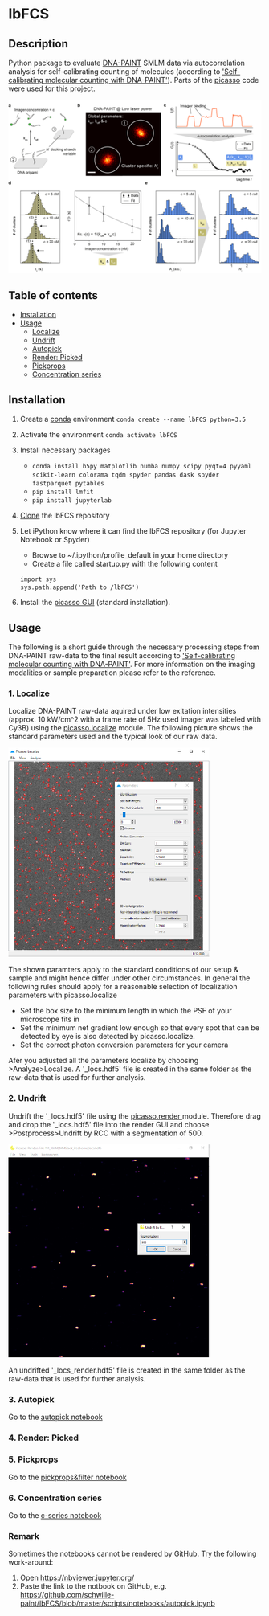 # lbFCS

## Description
Python package to evaluate [DNA-PAINT][paint] SMLM data via autocorrelation analysis for self-calibrating counting of molecules (according to ['Self-calibrating molecular counting
with DNA-PAINT'][paper]). Parts of the [picasso](https://github.com/jungmannlab/picasso) code were used for this project.

<img src="/docs/figures/principle.png" alt="principle" width="700">

## Table of contents
* [Installation](#installation)
* [Usage](#usage)
   * [Localize](#1-localize)
   * [Undrift](#2-undrift)
   * [Autopick](#3-autopick)
   * [Render: Picked](#4-render-picked)
   * [Pickprops](#5-pickprops)
   * [Concentration series](#6-concentrations-series)
## Installation
1. Create a [conda][conda] environment ``conda create --name lbFCS python=3.5``

2. Activate the environment ``conda activate lbFCS``

3. Install necessary packages 
    * ``conda install h5py matplotlib numba numpy scipy pyqt=4 pyyaml scikit-learn colorama tqdm spyder pandas dask spyder fastparquet pytables``
    * ``pip install lmfit``
    * ``pip install jupyterlab``

4. [Clone](https://help.github.com/en/articles/cloning-a-repository) the lbFCS repository

3. Let iPython know where it can find the lbFCS repository (for Jupyter Notebook or Spyder)
   * Browse to ~/.ipython/profile_default in your home directory
   * Create a file called startup.py with the following content
   ```
   import sys
   sys.path.append('Path to /lbFCS')
   ```
4. Install the [picasso GUI](https://github.com/jungmannlab/picasso) (standard installation).

## Usage
The following is a short guide through the necessary processing steps from DNA-PAINT raw-data to the final result according to ['Self-calibrating molecular counting
with DNA-PAINT'][paper]. For more information on the imaging modalities or sample preparation please refer to the reference. 

### 1. Localize
Localize DNA-PAINT raw-data aquired under low exitation intensities (approx. 10 kW/cm^2 with a frame rate of 5Hz used imager was labeled with Cy3B) using the [picasso.localize](https://picassosr.readthedocs.io/en/latest/localize.html) module. 
The following picture shows the standard parameters used and the typical look of our raw data. 

<img src="/docs/figures/localize.png" alt="principle" width="400">

The shown paramters apply to the standard conditions of our setup & sample and might hence differ under other circumstances. In general the following rules should apply for a reasonable selection of localization parameters with picasso.localize
   * Set the box size to the minimum length in which the PSF of your microscope fits in 
   * Set the minimum net gradient low enough so that every spot that can be detected by eye is also detected by picasso.localize.  
   * Set the correct photon conversion parameters for your camera
    
Afer you adjusted all the parameters localize by choosing >Analyze>Localize. A '_locs.hdf5' file is created in the same folder as the raw-data that is used for further analysis.

### 2. Undrift
Undrift the '_locs.hdf5' file using the [picasso.render ](https://picassosr.readthedocs.io/en/latest/render.html) module.
Therefore drag and drop the '_locs.hdf5' file into the render GUI and choose >Postprocess>Undrift by RCC with a segmentation of 500. 

<img src="/docs/figures/undrift.png" alt="principle" width="400">

An undrifted '_locs_render.hdf5' file is created in the same folder as the raw-data that is used for further analysis.

### 3. Autopick
Go to the [autopick notebook](/scripts/notebooks/autopick.ipynb)

### 4. Render: Picked

### 5. Pickprops
Go to the [pickprops&filter notebook](/scripts/notebooks/pickprops&filter.ipynb)

### 6. Concentration series
Go to the [c-series notebook](/scripts/notebooks/c-series.ipynb)


### Remark
Sometimes the notebooks cannot be rendered by GitHub. Try the following work-around:
1. Open https://nbviewer.jupyter.org/
2. Paste the link to the notbook on GitHub, e.g. https://github.com/schwille-paint/lbFCS/blob/master/scripts/notebooks/autopick.ipynb 

[paint]:https://www.nature.com/articles/nprot.2017.024
[paper]:http://not-known-yet.com
[conda]:https://docs.conda.io/projects/conda/en/latest/user-guide/getting-started.html
